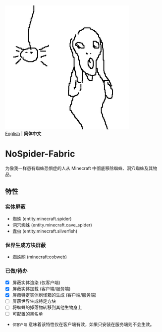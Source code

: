 ![logo](https://github.com/sky96111/nospider-fabric/blob/master/src/main/resources/assets/icon.png)  
[English](../README.md) | **简体中文**
# NoSpider-Fabric
为像我一样患有蜘蛛恐惧症的人从 Minecraft 中彻底移除蜘蛛、洞穴蜘蛛及其物品。

## 特性
### 实体屏蔽
- 蜘蛛 (entity.minecraft.spider)
- 洞穴蜘蛛 (entity.minecraft.cave_spider)
- 蠹虫 (entity.minecraft.silverfish)

### 世界生成方块屏蔽
- 蜘蛛网 (minecraft:cobweb)

### 已做/待办
- [x] 屏蔽实体渲染 (仅客户端)
- [x] 屏蔽实体加载 (客户端/服务端)
- [x] 屏蔽特定实体刷怪箱的生成 (客户端/服务端)
- [ ] 屏蔽世界生成特定方块
- [ ] 将蜘蛛的掉落物转移到其他生物身上
- [ ] 可配置的黑名单

* `仅客户端` 意味着该特性仅在客户端有效，如果只安装在服务端则不会生效。
